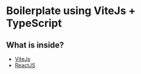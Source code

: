 
# Boilerplate using ViteJs + TypeScript

## What is inside?

- [ViteJs](https://vitejs.dev/)
- [ReactJS](https://reactjs.org/)
